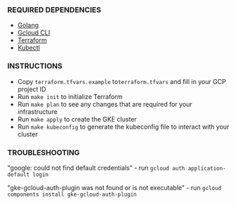### REQUIRED DEPENDENCIES 
* [Golang](https://go.dev/doc/install)
* [Gcloud CLI](https://cloud.google.com/sdk/docs/install)
* [Terraform](https://developer.hashicorp.com/terraform/tutorials/gcp-get-started/install-cli)
* [Kubectl](https://kubernetes.io/docs/tasks/tools/)

### INSTRUCTIONS
- Copy `terraform.tfvars.example` to`terraform.tfvars` and fill in your GCP project ID
- Run `make init` to initialize Terraform
- Run `make plan` to see any changes that are required for your infrastructure
- Run `make apply` to create the GKE cluster
- Run `make kubeconfig` to generate the kubeconfig file to interact with your cluster

### TROUBLESHOOTING
"google: could not find default credentials" - run `gcloud auth application-default login`

"gke-gcloud-auth-plugin was not found or is not executable" - run `gcloud components install gke-gcloud-auth-plugin`